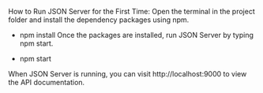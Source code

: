 
How to Run JSON Server for the First Time:
Open the terminal in the project folder and install the dependency packages using npm.

- npm install
Once the packages are installed, run JSON Server by typing npm start.

- npm start
  
When JSON Server is running, you can visit http://localhost:9000 to view the API documentation.
